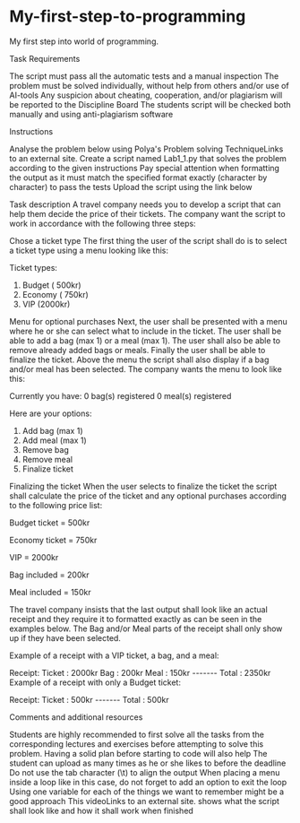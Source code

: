 # My-first-step-to-programming
My first step into world of programming.


Task Requirements

The script must pass all the automatic tests and a manual inspection
The problem must be solved individually, without help from others and/or use of AI-tools
Any suspicion about cheating, cooperation, and/or plagiarism will be reported to the Discipline Board
The students script will be checked both manually and using anti-plagiarism software
 

Instructions

Analyse the problem below using Polya's Problem solving TechniqueLinks to an external site.
Create a script named Lab1_1.py that solves the problem according to the given instructions
Pay special attention when formatting the output as it must match the specified format exactly (character by character) to pass the tests 
Upload the script using the link below
 

Task description
A travel company needs you to develop a script that can help them decide the price of their tickets. The company want the script to work in accordance with the following three steps:

Chose a ticket type
The first thing the user of the script shall do is to select a ticket type using a menu looking like this:

Ticket types:
1. Budget  ( 500kr)
2. Economy ( 750kr)
3. VIP     (2000kr)
 

Menu for optional purchases
Next, the user shall be presented with a menu where he or she can select what to include in the ticket. The user shall be able to add a bag (max 1) or a meal (max 1). The user shall also be able to remove already added bags or meals. Finally the user shall be able to finalize the ticket. Above the menu the script shall also display if a bag and/or meal has been selected. The company wants the menu to look like this:

Currently you have:
    0 bag(s) registered
    0 meal(s) registered

Here are your options:
1. Add bag (max 1)
2. Add meal (max 1)
3. Remove bag
4. Remove meal
5. Finalize ticket
 

Finalizing the ticket
When the user selects to finalize the ticket the script shall calculate the price of the ticket and any optional purchases according to the following price list:

Budget ticket = 500kr

Economy ticket = 750kr

VIP = 2000kr

Bag included = 200kr

Meal included = 150kr

The travel company insists that the last output shall look like an actual receipt and they require it to formatted exactly as can be seen in the examples below. The Bag and/or Meal parts of the receipt shall only show up if they have been selected. 

Example of a receipt with a VIP ticket, a bag, and a meal:

Receipt:
Ticket : 2000kr
Bag    :  200kr
Meal   :  150kr
        -------
Total  : 2350kr
Example of a receipt with only a Budget ticket:

Receipt:
Ticket :  500kr
        -------
Total  :  500kr
 

Comments and additional resources   

Students are highly recommended to first solve all the tasks from the corresponding lectures and exercises before attempting to solve this problem. Having a solid plan before starting to code will also help
The student can upload as many times as he or she likes to before the deadline
Do not use the tab character (\t) to align the output
When placing a menu inside a loop like in this case, do not forget to add an option to exit the loop
Using one variable for each of the things we want to remember might be a good approach 
This videoLinks to an external site. shows what the script shall look like and how it shall work when finished
